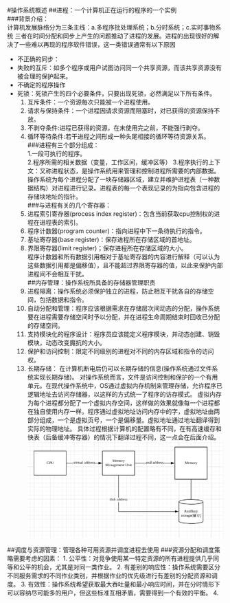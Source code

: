 #操作系统概述
##进程：一个计算机正在运行的程序的一个实例  
###背景介绍：  
计算机发展脉络分为三条主线：a.多程序批处理系统；b.分时系统；c.实时事物系统
三者在时间分配和同步上产生的问题推动了进程的发展。进程的出现很好的解决了一些难以再现的程序软件错误，这一类错误通常有以下原因  
- 不正确的同步：
- 失败的互斥：如多个程序或用户试图访问同一个共享资源，而该共享资源没有被合理的保护起来。
- 不确定的程序操作
- 死锁：死锁产生的四个必要条件，只要出现死锁，必然满足以下所有条件。  
    1. 互斥条件：一个资源每次只能被一个进程使用。  
    2. 请求与保持条件：一个进程因请求资源而阻塞时，对已获得的资源保持不放。  
    3. 不剥夺条件:进程已获得的资源，在末使用完之前，不能强行剥夺。  
    4. 循环等待条件:若干进程之间形成一种头尾相接的循环等待资源关系。  
###进程有三个部分组成：  
    1.一段可执行的程序。  
    2.程序所需的相关数据（变量，工作区间，缓冲区等）
    3.程序执行的上下文：又称进程状态，是操作系统用来管理和控制进程所需要的内部数据。
 操作系统为每个进程分配了一块存储器区域，建立并维护进程表（一种数据结构）对进程进行记录。进程表的每一个表现记录的为指向包含进程的存储块地址的指针。  
###与进程有关的几个寄存器：  
    1. 进程索引寄存器(process index register)：包含当前获取cpu控制权的进程在进程表的索引。  
    2. 程序计数器(program counter)：指向进程中下一条待执行的指令。  
    3. 基址寄存器(base register)：保存进程所在存储区域的首地址。  
    4. 界限寄存器(limit register)；保存进程所在存储区域的大小。  
程序计数器和所有数据引用相对于基址寄存器的内容进行解释（可以认为这些数据引用都是偏移值），且不能超过界限寄存器的值，以此来保护内部进程间不会相互干扰。  
##内存管理：操作系统所具备的存储器管理职责  
    1. 进程隔离：操作系统必须保护独立的进程，防止相互干扰各自的存储空间，包括数据和指令。
    2. 自动分配和管理：程序应该根据需求在存储层次间动态的分配，操作系统要在进程需要存储空间时予以分配，并在进程生命周期结束时回收已分配的存储空间。  
    3. 支持模块化的程序设计：程序员应该能定义程序模块，并动态创建、销毁模块，动态改变魔抗的大小。  
    4. 保护和访问控制：限定不同级别的进程对不同的内存区域和指令的访问权。
    5. 长期存储： 在计算机断电后仍可以长期存储的信息(操作系统通过文件系统实现长期存储)。
对操作系统而言，文件是访问控制和保护的一个有用单元。在现代操作系统中，OS通过虚拟内存机制来管理存储，允许程序已逻辑地址去访问存储器，以这样的方式统一了程序的访存模式。
虚拟内存为每个进程都分配了一个虚拟内存空间，这样做的效果就像每一个进程都在独自使用内存一样。程序通过虚拟地址访问内存中的字，虚拟地址由两部分组成，一个是虚拟页号，一个是偏移量。虚拟地址通过地址翻译得到实际的物理地址。
具体过程根据计算机的配置略有不同，在有高速缓存和快表（后备缓冲寄存器）的情况下翻译过程不同，这一点会在后面介绍。  
![虚拟内存寻址](/picture/virtualSeekAddress.PNG)  

##调度与资源管理：管理各种可用资源并调度进程去使用
###资源分配和调度策略需要考虑的因素：
	1. 公平性：对竞争使用某一特定资源的所有进程提供几乎同等和公平的机会，尤其是对同一类作业。
	2. 有差别的响应性：操作系统需要区分不同服务需求的不同作业类别，并根据作业的优先级进行有差别的分配资源和调度。
	3. 有效性：操作系统希望获取最大吞吐量和最小响应时间，并在分时情形下可以容纳尽可能多的用户，但这些标准互相矛盾，需要得到一个有效的平衡。
	4. 

